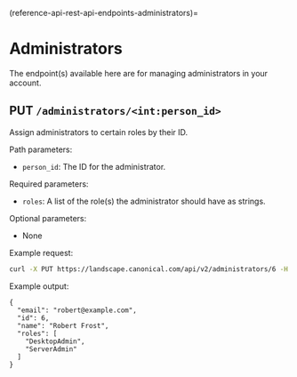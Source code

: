 (reference-api-rest-api-endpoints-administrators)=
# Administrators

The endpoint(s) available here are for managing administrators in your account.

## PUT `/administrators/<int:person_id>`

Assign administrators to certain roles by their ID.

Path parameters:

- `person_id`: The ID for the administrator.

Required parameters:

- `roles`: A list of the role(s) the administrator should have as strings.

Optional parameters:

- None

Example request:

```bash
curl -X PUT https://landscape.canonical.com/api/v2/administrators/6 -H "Authorization: Bearer $JWT" -H "Content-Type: application/json" -d '{"roles": ["ServerAdmin", "DesktopAdmin"]}'
```

Example output:

```text
{
  "email": "robert@example.com",
  "id": 6,
  "name": "Robert Frost",
  "roles": [
	"DesktopAdmin",
	"ServerAdmin"
  ]
}
```

